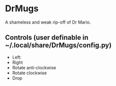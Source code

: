 # DrMugs

A shameless and weak rip-off of Dr Mario.

## Controls (user definable in ~/.local/share/DrMugs/config.py)

  - Left: 
  - Right
  - Rotate anti-clockwise
  - Rotate clockwise
  - Drop
